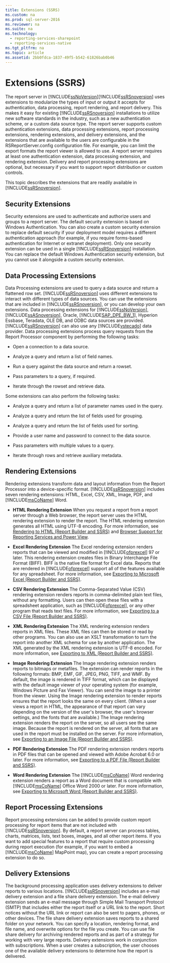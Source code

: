 ```yaml
---
title: Extensions (SSRS)
ms.custom: na
ms.prod: sql-server-2016
ms.reviewer: na
ms.suite: na
ms.technology: 
  - reporting-services-sharepoint
  - reporting-services-native
ms.tgt_pltfrm: na
ms.topic: article
ms.assetid: 2bb0fdca-1837-49f5-b542-61826bab0b46
---
```

# Extensions (SSRS)
  The report server in [!INCLUDE[ssNoVersion](../../Token/Other/ssNoVersion_md.md)][!INCLUDE[ssRSnoversion](../../Token/Other/ssRSnoversion_md.md)] uses extensions to modularize the types of input or output it accepts for authentication, data processing, report rendering, and report delivery. This makes it easy for existing [!INCLUDE[ssRSnoversion](../../Token/Other/ssRSnoversion_md.md)] installations to utilize new software standards in the industry, such as a new authentication scheme, or a custom data source type. The report server supports custom authentication extensions, data processing extensions, report processing extensions, rendering extensions, and delivery extensions, and the extensions that are available to the users are configurable in the RSReportServer.config configuration file. For example, you can limit the export formats the report viewer is allowed to use. A report server requires at least one authentication extension, data processing extension, and rendering extension. Delivery and report processing extensions are optional, but necessary if you want to support report distribution or custom controls.  
  
 This topic describes the extensions that are readily available in [!INCLUDE[ssRSnoversion](../../Token/Other/ssRSnoversion_md.md)].  
  
## Security Extensions  
 Security extensions are used to authenticate and authorize users and groups to a report server. The default security extension is based on Windows Authentication. You can also create a custom security extension to replace default security if your deployment model requires a different authentication approach \(for example, if you require forms\-based authentication for Internet or extranet deployment\). Only one security extension can be used in a single [!INCLUDE[ssRSnoversion](../../Token/Other/ssRSnoversion_md.md)] installation. You can replace the default Windows Authentication security extension, but you cannot use it alongside a custom security extension.  
  
## Data Processing Extensions  
 Data Processing extensions are used to query a data source and return a flattened row set. [!INCLUDE[ssRSnoversion](../../Token/Other/ssRSnoversion_md.md)] uses different extensions to interact with different types of data sources. You can use the extensions that are included in [!INCLUDE[ssRSnoversion](../../Token/Other/ssRSnoversion_md.md)], or you can develop your own extensions. Data processing extensions for [!INCLUDE[ssNoVersion](../../Token/Other/ssNoVersion_md.md)], [!INCLUDE[ssASnoversion](../../Token/Other/ssASnoversion_md.md)], Oracle, [!INCLUDE[SAP_DPE_BW_1](../../Token/Other/SAP_DPE_BW_1_md.md)], Hyperion Essbase, Teradata, OLE DB, and ODBC data sources are provided. [!INCLUDE[ssRSnoversion](../../Token/Other/ssRSnoversion_md.md)] can also use any [!INCLUDE[vstecado](../../Token/Other/vstecado_md.md)] data provider. Data processing extensions process query requests from the Report Processor component by performing the following tasks:  
  
-   Open a connection to a data source.  
  
-   Analyze a query and return a list of field names.  
  
-   Run a query against the data source and return a rowset.  
  
-   Pass parameters to a query, if required.  
  
-   Iterate through the rowset and retrieve data.  
  
 Some extensions can also perform the following tasks:  
  
-   Analyze a query and return a list of parameter names used in the query.  
  
-   Analyze a query and return the list of fields used for grouping.  
  
-   Analyze a query and return the list of fields used for sorting.  
  
-   Provide a user name and password to connect to the data source.  
  
-   Pass parameters with multiple values to a query.  
  
-   Iterate through rows and retrieve auxiliary metadata.  
  
## Rendering Extensions  
 Rendering extensions transform data and layout information from the Report Processor into a device\-specific format. [!INCLUDE[ssRSnoversion](../../Token/Other/ssRSnoversion_md.md)] includes seven rendering extensions: HTML, Excel, CSV, XML, Image, PDF, and [!INCLUDE[msCoName](../../Token/Other/msCoName_md.md)] Word.  
  
-   **HTML Rendering Extension** When you request a report from a report server through a Web browser, the report server uses the HTML rendering extension to render the report. The HTML rendering extension generates all HTML using UTF\-8 encoding. For more information, see [Rendering to HTML &#40;Report Builder and SSRS&#41;](../../Topics/TopicNameNotContainA/Rendering-to-HTML--Report-Builder-and-SSRS-.md) and [Browser Support for Reporting Services and Power View](../../Topics/TopicNameNotContainA/Browser-Support-for-Reporting-Services-and-Power-View.md).  
  
-   **Excel Rendering Extension** The Excel rendering extension renders reports that can be viewed and modified in [!INCLUDE[ofprexcel](../../Token/Other/ofprexcel_md.md)] 97 or later. This rendering extension creates files in Binary Interchange File Format \(BIFF\). BIFF is the native file format for Excel data. Reports that are rendered in [!INCLUDE[ofprexcel](../../Token/Other/ofprexcel_md.md)] support all of the features available for any spreadsheet. For more information, see [Exporting to Microsoft Excel &#40;Report Builder and SSRS&#41;](../../Topics/TopicNameNotContainA/Exporting-to-Microsoft-Excel--Report-Builder-and-SSRS-.md).  
  
-   **CSV Rendering Extension** The Comma\-Separated Value \(CSV\) rendering extension renders reports in comma\-delimited plain text files, without any formatting. Users can then open these files with a spreadsheet application, such as [!INCLUDE[ofprexcel](../../Token/Other/ofprexcel_md.md)], or any other program that reads text files. For more information, see [Exporting to a CSV File &#40;Report Builder and SSRS&#41;](../../Topics/TopicNameContainA/Exporting-to-a-CSV-File--Report-Builder-and-SSRS-.md).  
  
-   **XML Rendering Extension** The XML rendering extension renders reports in XML files. These XML files can then be stored or read by other programs. You can also use an XSLT transformation to turn the report into another XML schema for use by another application. The XML generated by the XML rendering extension is UTF\-8 encoded. For more information, see [Exporting to XML &#40;Report Builder and SSRS&#41;](../../Topics/TopicNameNotContainA/Exporting-to-XML--Report-Builder-and-SSRS-.md).  
  
-   **Image Rendering Extension** The Image rendering extension renders reports to bitmaps or metafiles. The extension can render reports in the following formats: BMP, EMF, GIF, JPEG, PNG, TIFF, and WMF. By default, the image is rendered in TIFF format, which can be displayed with the default image viewer of your operating system \(for example, Windows Picture and Fax Viewer\). You can send the image to a printer from the viewer. Using the Image rendering extension to render reports ensures that the report looks the same on every client. \(When a user views a report in HTML, the appearance of that report can vary depending on the version of the user's browser, the user's browser settings, and the fonts that are available.\) The Image rendering extension renders the report on the server, so all users see the same image. Because the report is rendered on the server, all fonts that are used in the report must be installed on the server. For more information, see [Exporting to an Image File &#40;Report Builder and SSRS&#41;](../../Topics/TopicNameNotContainA/Exporting-to-an-Image-File--Report-Builder-and-SSRS-.md).  
  
-   **PDF Rendering Extension** The PDF rendering extension renders reports in PDF files that can be opened and viewed with Adobe Acrobat 6.0 or later. For more information, see [Exporting to a PDF File &#40;Report Builder and SSRS&#41;](../../Topics/TopicNameContainA/Exporting-to-a-PDF-File--Report-Builder-and-SSRS-.md).  
  
-   **Word Rendering Extension** The [!INCLUDE[msCoName](../../Token/Other/msCoName_md.md)] Word rendering extension renders a report as a Word document that is compatible with [!INCLUDE[msCoName](../../Token/Other/msCoName_md.md)] Office Word 2000 or later. For more information, see [Exporting to Microsoft Word &#40;Report Builder and SSRS&#41;](../../Topics/TopicNameNotContainA/Exporting-to-Microsoft-Word--Report-Builder-and-SSRS-.md).  
  
## Report Processing Extensions  
 Report processing extensions can be added to provide custom report processing for report items that are not included with [!INCLUDE[ssRSnoversion](../../Token/Other/ssRSnoversion_md.md)]. By default, a report server can process tables, charts, matrices, lists, text boxes, images, and all other report items. If you want to add special features to a report that require custom processing during report execution \(for example, if you want to embed a [!INCLUDE[msCoName](../../Token/Other/msCoName_md.md)] MapPoint map\), you can create a report processing extension to do so.  
  
## Delivery Extensions  
 The background processing application uses delivery extensions to deliver reports to various locations. [!INCLUDE[ssRSnoversion](../../Token/Other/ssRSnoversion_md.md)] includes an e\-mail delivery extension and a file share delivery extension. The e\-mail delivery extension sends an e\-mail message through Simple Mail Transport Protocol \(SMTP\) that includes either the report itself or a URL link to the report. Short notices without the URL link or report can also be sent to pagers, phones, or other devices. The file share delivery extension saves reports to a shared folder on your network. You can specify a location, rendering format, and file name, and overwrite options for the file you create. You can use file share delivery for archiving rendered reports and as part of a strategy for working with very large reports. Delivery extensions work in conjunction with subscriptions. When a user creates a subscription, the user chooses one of the available delivery extensions to determine how the report is delivered.  
  
  